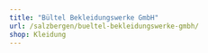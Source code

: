 ```yaml
---
title: "Bültel Bekleidungswerke GmbH"
url: /salzbergen/bueltel-bekleidungswerke-gmbh/
shop: Kleidung
---
```

